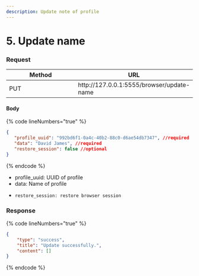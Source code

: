 ```yaml
---
description: Update note of profile
---
```


# 5. Update name

### **Request**

<table><thead><tr><th width="249">Method</th><th>URL</th></tr></thead><tbody><tr><td>PUT</td><td>http://127.0.0.1:5555/browser/update-name</td></tr></tbody></table>

#### **Body**

{% code lineNumbers="true" %}
```json
{
   "profile_uuid": "992bd6f1-0a4c-40b2-88c0-d6ae54db7347", //required
   "data": "David James", //required
   "restore_session": false //optional
}
```
{% endcode %}

* profile\_uuid: UUID of profile
* data: Name of profile
* ```
  restore_session: restore browser session
  ```

### **Response**

{% code lineNumbers="true" %}
```json
{
    "type": "success",
    "title": "Update successfully.",
    "content": []
}
```
{% endcode %}
